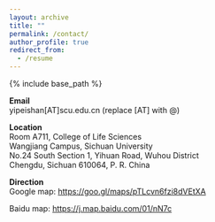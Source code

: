 ```yaml
---
layout: archive
title: ""
permalink: /contact/
author_profile: true
redirect_from:
  - /resume
---
```


{% include base_path %}

<b>Email</b> </br>
yipeishan[AT]scu.edu.cn (replace [AT] with @)

<b>Location</b> </br>
Room A711, College of Life Sciences <br>
Wangjiang Campus, Sichuan University <br>
No.24 South Section 1, Yihuan Road, Wuhou District <br>
Chengdu, Sichuan 610064, P. R. China

<b>Direction</b> </br>
Google map: <a href="https://goo.gl/maps/pTLcvn6fzi8dVEtXA">https://goo.gl/maps/pTLcvn6fzi8dVEtXA</a>

Baidu map: <a href="https://j.map.baidu.com/01/nN7c">https://j.map.baidu.com/01/nN7c</a>